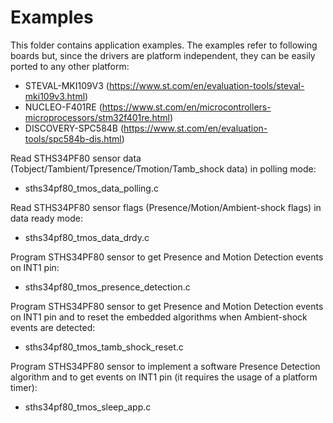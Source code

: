 # Examples

This folder contains application examples. The examples refer to following boards but, since the drivers are platform independent, they can be easily ported to any other platform: 

- STEVAL-MKI109V3 (https://www.st.com/en/evaluation-tools/steval-mki109v3.html)
- NUCLEO-F401RE (https://www.st.com/en/microcontrollers-microprocessors/stm32f401re.html)
- DISCOVERY-SPC584B (https://www.st.com/en/evaluation-tools/spc584b-dis.html)

Read STHS34PF80 sensor data (Tobject/Tambient/Tpresence/Tmotion/Tamb_shock data) in polling mode:

  - sths34pf80_tmos_data_polling.c

Read STHS34PF80 sensor flags (Presence/Motion/Ambient-shock flags) in data ready mode:

  - sths34pf80_tmos_data_drdy.c

Program STHS34PF80 sensor to get Presence and Motion Detection events on INT1 pin:

  - sths34pf80_tmos_presence_detection.c

Program STHS34PF80 sensor to get Presence and Motion Detection events on INT1 pin and to reset the embedded algorithms when Ambient-shock events are detected:

  - sths34pf80_tmos_tamb_shock_reset.c

Program STHS34PF80 sensor to implement a software Presence Detection algorithm and to get events on INT1 pin (it requires the usage of a platform timer):

  - sths34pf80_tmos_sleep_app.c
